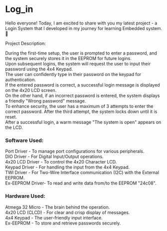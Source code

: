 # Log_in
Hello everyone! Today, I am excited to share with you my latest project - a Login System that I developed in my journey for learning Embedded system. 🚀

Project Description:

During the first-time setup, the user is prompted to enter a password, and the system securely stores it in the EEPROM for future logins.  
Upon subsequent logins, the system will request the user to input their password using the 4x4 Keypad.  
The user can confidently type in their password on the keypad for authentication.  
If the entered password is correct, a successful login message is displayed on the 4x20 LCD screen.  
On the other hand, if an incorrect password is entered, the system displays a friendly "Wrong password" message.  
To enhance security, the user has a maximum of 3 attempts to enter the correct password. After the third attempt, the system locks down until it is reset.  
After a successful login, a warm message "The system is open" appears on the LCD.  

<h3> Software Used:</h3>

Port Driver     - To manage port configurations for various peripherals.  
DIO Driver      - For Digital Input/Output operations.  
4x20 LCD Driver - To control the 4x20 Character LCD.  
Keypad Driver   - For handling the input from the 4x4 Keypad.  
TWI Driver      - For Two-Wire Interface communication (I2C) with the External EEPROM.  
Ex-EEPROM Driver- To read and write data from/to the EEPROM "24c08".  

<h3> Hardware Used:</h3>

Atmega 32 Micro - The brain behind the operation.  
4x20 LCD (CLCD) - For clear and crisp display of messages.  
4x4 Keypad      - The user-friendly input interface.  
Ex-EEPROM       - To store and retrieve passwords securely.  




